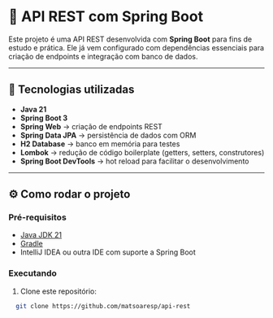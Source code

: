 # 🚀 API REST com Spring Boot  

Este projeto é uma API REST desenvolvida com **Spring Boot** para fins de estudo e prática. Ele já vem configurado com dependências essenciais para criação de endpoints e integração com banco de dados.  

---

## 📌 Tecnologias utilizadas  
- **Java 21**  
- **Spring Boot 3**  
- **Spring Web** → criação de endpoints REST  
- **Spring Data JPA** → persistência de dados com ORM  
- **H2 Database** → banco em memória para testes  
- **Lombok** → redução de código boilerplate (getters, setters, construtores)  
- **Spring Boot DevTools** → hot reload para facilitar o desenvolvimento  

---

## ⚙️ Como rodar o projeto  

### Pré-requisitos  
- [Java JDK 21](https://adoptium.net/)  
- [Gradle](https://gradle.org/) 
- IntelliJ IDEA ou outra IDE com suporte a Spring Boot  

### Executando  
1. Clone este repositório:  
```bash
  git clone https://github.com/matsoaresp/api-rest
